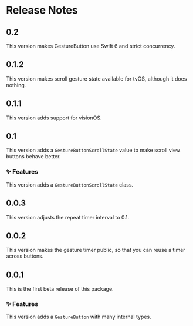 # Release Notes


## 0.2

This version makes GestureButton use Swift 6 and strict concurrency.

## 0.1.2

This version makes scroll gesture state available for tvOS, although it does nothing.



## 0.1.1

This version adds support for visionOS.



## 0.1

This version adds a `GestureButtonScrollState` value to make scroll view buttons behave better.

### ✨ Features

This version adds a `GestureButtonScrollState` class.



## 0.0.3

This version adjusts the repeat timer interval to 0.1.



## 0.0.2

This version makes the gesture timer public, so that you can reuse a timer across buttons.



## 0.0.1

This is the first beta release of this package.

### ✨ Features

This version adds a `GestureButton` with many internal types.
